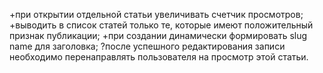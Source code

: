 +при открытии отдельной статьи увеличивать счетчик просмотров;
+выводить в список статей только те, которые имеют положительный признак публикации;
+при создании динамически формировать slug name для заголовка;
?после успешного редактирования записи необходимо перенаправлять пользователя на просмотр этой статьи.